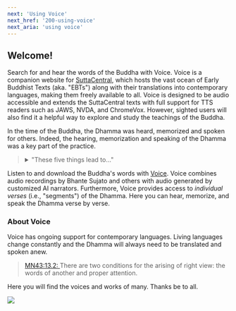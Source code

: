 ```yaml
---
next: 'Using Voice'
next_href: '200-using-voice'
next_aria: 'using voice'
---
```

## Welcome! 
Search for and hear the words of the Buddha with Voice.
Voice is a companion website for 
<a href="https://suttacentral.net" aria-label="sootacentral.net">
  SuttaCentral</a>,
which hosts the vast ocean of Early Buddhist Texts (aka. "EBTs") 
along with their translations into contemporary languages, making them
freely available to all.
Voice is designed to be 
audio accessible
and extends the SuttaCentral texts with full support for 
TTS readers such as JAWS, NVDA, and ChromeVox. 
However, sighted users will also find it a helpful way 
to explore and study the teachings of the Buddha. 

In the time of the Buddha, the Dhamma was heard, 
memorized and spoken for others. 
Indeed, the hearing, memorization and speaking of the 
Dhamma was a key part of the practice.

<blockquote><p><details>
  <summary>
    "These five things lead to..."
  </summary>
  <a href="https://voice.suttacentral.net/scv/index.html?search=an5.155">
    AN5.155:6.1:</a>
  These five things lead to the continuation, persistence, 
  and enduring of the true teaching. What five?
  <ul>
    <li>
      It’s when the mendicants memorize the teaching—
      statements, songs, discussions, verses, inspired exclamations, 
      legends, stories of past lives, amazing stories, 
      and classifications. This is the first thing that leads 
      to the continuation, persistence, and enduring of the true teaching.
    </li>
    <li> 
      Furthermore, the mendicants explain the teaching in 
      detail to others as they learned and memorized it. 
      This is the second thing…
    </li>
    <li> 
      Furthermore, the mendicants make others recite the 
      teaching in detail as they learned and memorized it.  
      This is the third thing…
    </li>
    <li> 
      Furthermore, the mendicants recite the teaching in 
      detail as they learned and memorized it.  This is the fourth thing…
    </li>
    <li> 
      Furthermore, the mendicants think about and consider 
      the teaching in their hearts, examining it with their 
      minds as they learned and memorized it.
      This is the fifth thing that leads to the continuation, 
      persistence, and enduring of the true teaching.
    </li>
  </ul>
</details></p></blockquote>

Listen to and download the Buddha's words with 
[Voice](https://voice.suttacentral.net). 
Voice combines audio recordings by Bhante Sujato and others
with audio generated by customized AI narrators.
Furthermore, Voice provides access to *individual verses* 
(i.e., "segments") of the Dhamma. 
Here you can hear, memorize, and speak the Dhamma verse by verse.

### About Voice
Voice has ongoing support for contemporary languages. 
Living languages change constantly and the Dhamma 
will always need to be translated and spoken anew.

<blockquote>
<a href="https://suttacentral.net/mn43/en/sujato">MN43:13.2: </a>
There are two conditions for the arising of right view: the words of another and proper attention.
</blockquote>

<p>
Here you will find the voices and works of many. Thanks be to all.
</p>


<a href="https://unsplash.com/photos/Pg2jm-PMVWs"><img
  src="/sc-voice/assets/img/candle-large.png" class="welcome-img"/></a>

